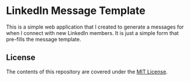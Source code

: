 # LinkedIn Message Template

This is a simple web application that I created to generate a messages for when I connect with new LinkedIn members. It is just a simple form that pre-fills the message template.

## License

The contents of this repository are covered under the [MIT License](https://github.com/dickwyn/testorange-message-template/blob/master/LICENSE).
